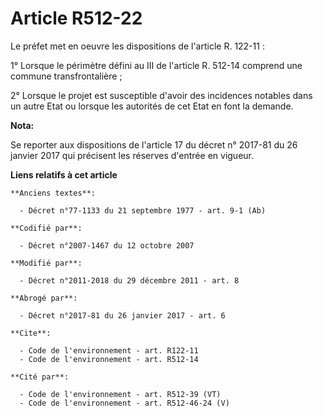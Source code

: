 # Article R512-22

Le préfet met en oeuvre les dispositions de l'article R. 122-11 : 

1° Lorsque le périmètre défini au III de l'article R. 512-14 comprend une commune transfrontalière ; 

2° Lorsque le projet est susceptible d'avoir des incidences notables dans un autre Etat ou lorsque les autorités de cet Etat
en font la demande.

**Nota:**

Se reporter aux dispositions de l'article 17 du décret n° 2017-81 du 26 janvier 2017 qui précisent les réserves d'entrée en
vigueur.

**Liens relatifs à cet article**

	**Anciens textes**:

	  - Décret n°77-1133 du 21 septembre 1977 - art. 9-1 (Ab)

	**Codifié par**:

	  - Décret n°2007-1467 du 12 octobre 2007

	**Modifié par**:

	  - Décret n°2011-2018 du 29 décembre 2011 - art. 8

	**Abrogé par**:

	  - Décret n°2017-81 du 26 janvier 2017 - art. 6

	**Cite**:

	  - Code de l'environnement - art. R122-11
	  - Code de l'environnement - art. R512-14

	**Cité par**:

	  - Code de l'environnement - art. R512-39 (VT)
	  - Code de l'environnement - art. R512-46-24 (V)
